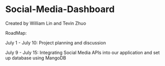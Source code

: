 # Social-Media-Dashboard

Created by William Lin and Tevin Zhuo

RoadMap: 

July 1 - July 10: Project planning and discussion

July 9 - July 15: Integrating Social Media APIs into our application and set up database using MangoDB
